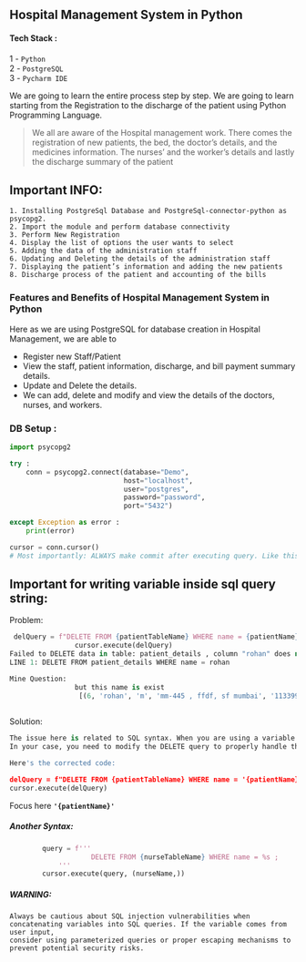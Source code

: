## Hospital Management System in Python
#### Tech Stack :
1 - `Python`<br>
2 - `PostgreSQL`<br>
3 - `Pycharm IDE`

We are going to learn the entire process step by step. We are going to learn starting from the Registration to the discharge of the patient 
using Python Programming Language.

>We all are aware of the Hospital management work. There comes the registration of new patients, the bed, the doctor’s details, and the medicines information. The nurses’ and the worker’s details and lastly the discharge summary of the patient

## Important INFO:
```
1. Installing PostgreSql Database and PostgreSql-connector-python as psycopg2.
2. Import the module and perform database connectivity
3. Perform New Registration
4. Display the list of options the user wants to select
5. Adding the data of the administration staff
6. Updating and Deleting the details of the administration staff 
7. Displaying the patient’s information and adding the new patients
8. Discharge process of the patient and accounting of the bills
```
### Features and Benefits of Hospital Management System in Python
Here as we are using PostgreSQL for database creation in Hospital Management, we are able to
* Register new Staff/Patient
* View the staff, patient information, discharge, and bill payment summary details.
* Update and Delete the details.
* We can add, delete and modify and view the details of the doctors, nurses, and workers.

### DB Setup :
```Python
import psycopg2

try :
    conn = psycopg2.connect(database="Demo",
                            host="localhost",
                            user="postgres",
                            password="password",
                            port="5432")

except Exception as error :
    print(error)

cursor = conn.cursor()
# Most importantly: ALWAYS make commit after executing query. Like this conn.commit()
```
## Important for writing variable inside sql query string:
Problem:
```python
 delQuery = f"DELETE FROM {patientTableName} WHERE name = {patientName}"
                cursor.execute(delQuery)
Failed to DELETE data in table: patient_details , column "rohan" does not exist
LINE 1: DELETE FROM patient_details WHERE name = rohan

Mine Question:
                but this name is exist
                 [(6, 'rohan', 'm', 'mm-445 , ffdf, sf mumbai', '113399')]
 
```
Solution:
```python
The issue here is related to SQL syntax. When you are using a variable in a SQL query, especially for string values, it should be enclosed in single quotes.
In your case, you need to modify the DELETE query to properly handle the patientName variable.

Here's the corrected code:

delQuery = f"DELETE FROM {patientTableName} WHERE name = '{patientName}'"
cursor.execute(delQuery)
```
Focus here **`'{patientName}'`** </br>

##### Another Syntax:
```python
        query = f'''
                    DELETE FROM {nurseTableName} WHERE name = %s ;
            '''
        cursor.execute(query, (nurseName,))
```
#####  WARNING:
```commandline
Always be cautious about SQL injection vulnerabilities when concatenating variables into SQL queries. If the variable comes from user input,
consider using parameterized queries or proper escaping mechanisms to prevent potential security risks.
```


